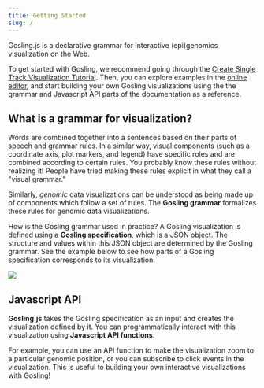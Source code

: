 ```yaml
---
title: Getting Started
slug: /
---
```


Gosling.js is a declarative grammar for interactive (epi)genomics visualization on the Web.

To get started with Gosling, we recommend going through the [Create Single Track Visualization Tutorial]('/tutorials'). Then, you can explore examples in the [online editor](https://gosling.js.org), and start building your own Gosling visualizations using the the grammar and Javascript API parts of the documentation as a reference. 

## What is a grammar for visualization?
Words are combined together into a sentences based on their parts of speech and grammar rules. In a similar way, visual components (such as a coordinate axis, plot markers, and legend) have specific roles and are combined according to certain rules. You probably know these rules without realizing it! People have tried making these rules explicit in what they call a "visual grammar."

Similarly, *genomic* data visualizations can be understood as being made up of components which follow a set of rules. The **Gosling grammar** formalizes these rules for genomic data visualizations. 

How is the Gosling grammar used in practice? A Gosling visualization is defined using a **Gosling specification**, which is a JSON object. The structure and values within this JSON object are determined by the Gosling grammar. See the example below to see how parts of a Gosling specification corresponds to its visualization. 

<img src='/img/spec-vis.png'/>

## Javascript API 

**Gosling.js** takes the Gosling specification as an input and creates the visualization defined by it. You can programmatically interact with this visualization using **Javascript API functions**. 

For example, you can use an API function to make the visualization zoom to a particular genomic position, or you can subscribe to click events in the visualization. This is useful to building your own interactive visualizations with Gosling! 